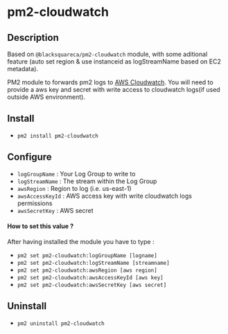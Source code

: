 # pm2-cloudwatch

## Description

Based on `@blacksquareca/pm2-cloudwatch` module, with some aditional feature (auto set region & use instanceid as logStreamName based on EC2 metadata).

PM2 module to forwards pm2 logs to [AWS Cloudwatch](https://aws.amazon.com/). You will need to provide a aws key and secret with write access to cloudwatch logs(if used outside AWS environment).

## Install

- `pm2 install pm2-cloudwatch`

## Configure

- `logGroupName` : Your Log Group to write to 
- `logStreamName` : The stream within the Log Group
- `awsRegion` : Region to log (i.e. us-east-1)
- `awsAccessKeyId` : AWS access key with write cloudwatch logs permissions
- `awsSecretKey` : AWS secret

#### How to set this value ?

 After having installed the module you have to type :
- `pm2 set pm2-cloudwatch:logGroupName [logname]`
- `pm2 set pm2-cloudwatch:logStreamName [streamname]`
- `pm2 set pm2-cloudwatch:awsRegion [aws region]`
- `pm2 set pm2-cloudwatch:awsAccessKeyId [aws key]`
- `pm2 set pm2-cloudwatch:awsSecretKey [aws secret]`



## Uninstall

- `pm2 uninstall pm2-cloudwatch`